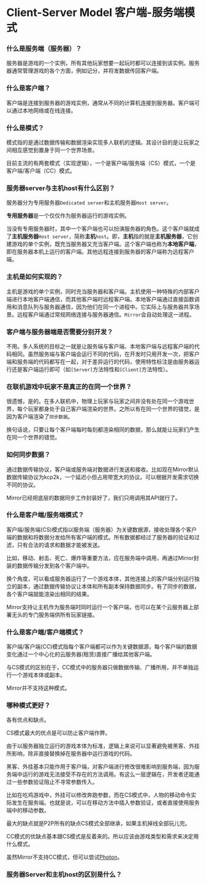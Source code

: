 # Client-Server Model 客户端-服务端模式

### 什么是服务端（服务器）？

服务器是游戏的一个实例，所有其他玩家想要一起玩时都可以连接到该实例。服务器通常管理游戏的各个方面，例如记分，并将发数据传回客户端。

### 什么是客户端？

客户端是连接到服务器的游戏实例，通常从不同的计算机连接到服务器。客户端可以通过本地网络或在线连接。

### 什么是模式？

模式指的是通过数据传输和数据渲染实现多人联机的逻辑。其设计目的是让玩家之间相互感觉到置身于同一个世界场景。

目前主流的有两套模式（实现逻辑），一个是客户端/服务端（CS）模式，一个是客户端/客户端（CC）模式。

### 服务器server与主机host有什么区别？

服务器分为专用服务器`Dedicated server`和主机服务器`Host server`。

**专用服务器**是一个仅仅作为服务器运行的游戏实例。

当没有专用服务器时，其中一个客户端也可以扮演服务器的角色。这个客户端就成了**主机服务器**`Host server`，简称**主机**`host`。即，**主机**指的就是**主机服务器**，它创建游戏的单个实例，既充当服务器又充当客户端。这个客户端也称为**本地客户端**，即在服务器本机上运行的客户端。其他远程连接到服务器的客户端称为远程客户端。

### 主机是如何实现的？

主机是游戏的单个实例，同时充当服务器和客户端。主机使用一种特殊的内部客户端进行本地客户端通信，而其他客户端时远程客户端。本地客户端通过直接函数调用和消息队列与服务器通信，因为他们在同一个进程中。它实际上与服务器共享场景。远程客户端通过常规网络连接与服务器通信。`Mirror`会自动处理这一进程。

### 客户端与服务器端是否需要分别开发？

不用。多人系统的目标之一就是让服务端与客户端、本地客户端与远程客户端的代码相同。虽然服务端与客户端会运行不同的代码，在开发时只用开发一次，把客户端和服务端的代码都写在一起，对于差异运行的代码，使用特性标注是由服务器运行还是客户端运行即可（如`[Server]`方法特性和`[Client]`方法特性）。

### 在联机游戏中玩家不是真正的在同一个世界？

很遗憾，是的。在多人联机中，物理上玩家与玩家之间并没有处在同一个游戏世界，每个玩家都身处于自己客户端渲染的世界。之所以有在同一个世界的错觉，是因为客户端渲染了`同步数据`。

换句话说，只要让每个客户端每时每刻都渲染相同的数据，那么就能让玩家们产生在同一个世界的错觉。

### 如何同步数据？

通过数据传输协议，客户端或服务端对数据进行发送和接收。比如现在Mirror默认数据传输协议为kcp2k，一个延迟小但占用带宽大的协议。可以根据开发需求切换不同的协议。

Mirror已经把底层的数据同步工作封装好了，我们只用调用其API就行了。

### 什么是客户端/服务端模式？

客户端/服务端(CS)模式指以服务端（服务器）为关键数据源，接收处理各个客户端的数据和将数据分发给所有客户端的模式。所有数据都经过了服务器的验证和过滤，只有合法的请求和数据才能被发送。

比如，移动、射击、死亡、爆炸等重要方法，应在服务端中调用，再通过Mirror封装的数据传输分发到各个客户端中。

换个角度，可以看成服务器运行了一个游戏本体，其他连接上的客户端分别运行独立的副本，通过数据传输协议让本体和所有副本保持数据同步。有了同步的数据，各个客户端就能渲染出相同的结果。

Mirror支持让主机作为服务端时同时运行一个客户端，也可以在某个云服务器上部署无头的专门服务端供所有玩家链接。

### 什么是客户端/客户端模式？

客户端/客户端(CC)模式指每个客户端都可以作为关键数据源，每个客户端的数据变化通过一个中心化的云服务器(租赁)直接广播给其他客户端。

与CS模式的区别在于，CC模式中的服务器只做数据传输、广播所用，并不单独运行一个游戏本体或副本。

Mirror并不支持这种模式。

### 哪种模式更好？

各有优点和缺点。

CS模式最大的优点是可以防止客户端作弊。

由于以服务器独立运行的游戏本体为标准，逻辑上来说可以显著避免被黑客、外挂所影响，除非直接替换掉在服务器中运行游戏的代码。

黑客、外挂基本只能作用于客户端，对客户端进行修改很难影响到服务端，因为服务端中运行的游戏无法接受不存在的方法调用。有这么一层逻辑在，开发者还能通过一些参数验证阻止不寻常参数传入。

比如在吃鸡游戏中，外挂可以修改奔跑参数，而在CS模式中，人物的移动命令实际发生在服务端。也就是说，可以在移动方法中插入参数验证，或者直接使用服务端中的移动参数。

最大的缺点就是P2P所有的缺点CS模式全部继承，如果主机掉线全部玩儿完。

CC模式的优缺点基本跟CS模式是反着来的。所以应该由游戏类型和需求来决定用什么模式。

虽然Mirror不支持CC模式，但可以尝试[Photon](https://www.photonengine.com/)。

### 服务器Server和主机host的区别是什么？

